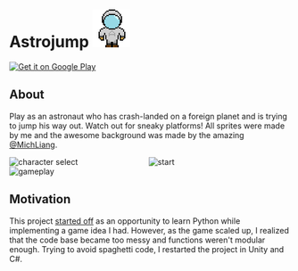 # Astrojump ![AstroJump](https://github.com/theRoughCode/AstroJumPy/blob/master/android-icon.png)

<a href='https://play.google.com/store/apps/details?id=com.TheRoughCode.AstroJump&hl=en_US&pcampaignid=pcampaignidMKT-Other-global-all-co-prtnr-py-PartBadge-Mar2515-1'><img alt='Get it on Google Play' src='https://play.google.com/intl/en_us/badges/static/images/badges/en_badge_web_generic.png' width="150"/></a>

## About
Play as an astronaut who has crash-landed on a foreign planet and is trying to jump his way out. Watch out for sneaky platforms! All sprites were made by me and the awesome background was made by the amazing [@MichLiang](https://github.com/MichLiang).

<img src="https://user-images.githubusercontent.com/19257435/82766759-886fe300-9def-11ea-940b-9eafe26ea347.png" alt="character select" width="250" align="left"/>
<img src="https://user-images.githubusercontent.com/19257435/82766770-a0dffd80-9def-11ea-9faf-731d0ca72b6a.png" alt="start" width="250" align="left" />
<img src="https://user-images.githubusercontent.com/19257435/82766847-78a4ce80-9df0-11ea-9ced-9201730e75b5.png" alt="gameplay" width="250" />

## Motivation
This project [started off](https://github.com/theRoughCode/AstroJumPy) as an opportunity to learn Python while implementing a game idea I had. However, as the game scaled up, I realized that the code base became too messy and functions weren't modular enough. Trying to avoid spaghetti code, I restarted the project in Unity and C#.

